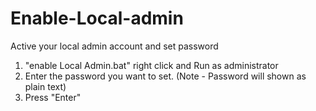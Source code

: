 # Enable-Local-admin
Active your local admin account and set password
1. "enable Local Admin.bat" right click and Run as administrator
2. Enter the password you want to set. (Note - Password will shown as plain text)
3. Press "Enter"
